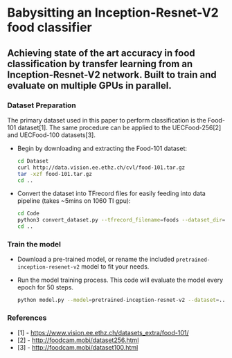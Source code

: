 # Babysitting an Inception-Resnet-V2 food classifier
## Achieving state of the art accuracy in food classification by transfer learning from an Inception-Resnet-V2 network. Built to train and evaluate on multiple GPUs in parallel.


### Dataset Preparation
The primary dataset used in this paper to perform classification is the Food-101 dataset[1].
The same procedure can be applied to the UECFood-256[2] and UECFood-100 datasets[3]. 

* Begin by downloading and extracting the Food-101 dataset:
    ```bash
    cd Dataset
    curl http://data.vision.ee.ethz.ch/cvl/food-101.tar.gz
    tar -xzf food-101.tar.gz
    cd ..
    ```

* Convert the dataset into TFrecord files for easily feeding into data pipeline (takes ~5mins on 1060 TI gpu):
    ```bash
    cd Code
    python3 convert_dataset.py --tfrecord_filename=foods --dataset_dir="../Dataset/food-101/images"
    cd ..
    ```

### Train the model

* Download a pre-trained model, or rename the included `pretrained-inception-resenet-v2` model to fit your needs.

* Run the model training process. This code will evaluate the model every epoch for 50 steps.
    ```bash
    python model.py --model=pretrained-inception-resnet-v2 --dataset=../Dataset/FOOD101/images
    ```



### References
 * [1] - https://www.vision.ee.ethz.ch/datasets_extra/food-101/
 * [2] - http://foodcam.mobi/dataset256.html
 * [3] - http://foodcam.mobi/dataset100.html
 